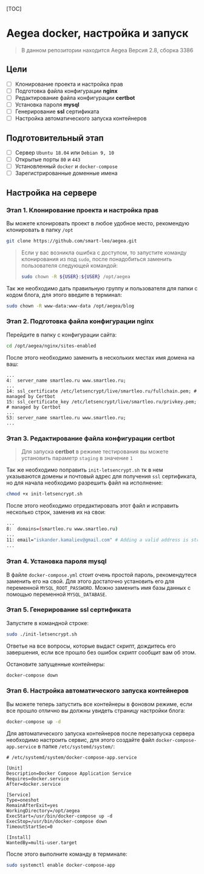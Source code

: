[TOC]

# Aegea docker, настройка и запуск

> В данном репозитории находится Aegea Версия 2.8, сборка 3386

## Цели

- [ ] Клонирование проекта и настройка прав
- [ ] Подготовка файла конфигурации **nginx**
- [ ] Редактирование файла конфигурации **certbot**
- [ ] Установка пароля **mysql**
- [ ] Генерирование **ssl** сертификата
- [ ] Настройка автоматического запуска контейнеров

## Подготовительный этап

- [ ] Сервер `Ubuntu 18.04` или `Debian 9, 10`
- [ ] Открытые порты `80` и `443`
- [ ] Установленный `docker` и `docker-compose`
- [ ] Зарегистрированные доменные имена

## Настройка на сервере

### Этап 1. Клонирование проекта и настройка прав

Вы можете клонировать проект в любое удобное место, рекомендую клонировать в папку `/opt` 

```bash
git clone https://github.com/smart-leo/aegea.git
```

> Если у вас возникла ошибка с доступом, то запустите команду клонирования из под `sudo`, после понадобиться заменить пользователя следующей командой:
>
> ```bash
> sudo chown -R ${USER}:${USER} /opt/aegea
> ```

Так же необходимо дать правильную группу и пользователя для папки с кодом блога, для этого введите в терминал:

```bash
sudo chown -R www-data:www-data /opt/aegea/blog
```

### Этап 2. Подготовка файла конфигурации nginx

Перейдите в папку с конфигурации сайта:

```bash
cd /opt/aegea/nginx/sites-enabled
```

После этого необходимо заменить в нескольких местах имя домена на ваш:

```nginx
...
4:  server_name smartleo.ru www.smartleo.ru;
...
14: ssl_certificate /etc/letsencrypt/live/smartleo.ru/fullchain.pem; # managed by Certbot
15: ssl_certificate_key /etc/letsencrypt/live/smartleo.ru/privkey.pem; # managed by Certbot
...
53: server_name smartleo.ru www.smartleo.ru;
...
```

### Этап 3. Редактирование файла конфигурации certbot

> Для запуска **certbot** в режиме тестирования вы можете установить параметр `staging` в значение `1`

Так же необходимо поправить `init-letsencrypt.sh` тк в нем указываются домены и почтовый адрес для получения `ssl` сертификата, но для начала необходимо разрешить файл на исполнение:

```bash
chmod +x init-letsencrypt.sh
```

После этого необходимо отредактировать этот файл и исправить несколько строк, заменив их на свои:

```bash
...
8:  domains=(smartleo.ru www.smartleo.ru)
...
11: email="iskander.kamaliev@gmail.com" # Adding a valid address is strongly recommended
...
```

### Этап 4. Установка пароля mysql

В файле `docker-compose.yml` стоит очень простой пароль, рекомендутеся заменить его на свой. Для этого достаточно установить его для переменной `MYSQL_ROOT_PASSWORD`. Можно заменить имя базы данных с помощью переменной `MYSQL_DATABASE`.

### Этап 5. Генерирование **ssl** сертификата

Запустите в командной строке:

```bash
sudo ./init-letsencrypt.sh
```

Ответье на все вопросы, которые выдаст скрипт, дождитесь его завершения, если все прошло без ошибок скрипт сообщит вам об этом.

Остановите запущенные контейнеры:

```bash
docker-compose down
```

### Этап 6. Настройка автоматического запуска контейнеров

Вы можете теперь запустить все контейнеры в фоновом режиме, если все прошло отлично вы должны увидеть страницу настройки блога:

```bash
docker-compose up -d
```

Для автоматического запуска контейнеров после перезапуска сервера необходимо настроить сервис, для этого создайте файл `docker-compose-app.service` в папке `/etc/systemd/system/`:

```nginx
# /etc/systemd/system/docker-compose-app.service
 
[Unit]
Description=Docker Compose Application Service
Requires=docker.service
After=docker.service
 
[Service]
Type=oneshot
RemainAfterExit=yes
WorkingDirectory=/opt/aegea
ExecStart=/usr/bin/docker-compose up -d
ExecStop=/usr/bin/docker-compose down
TimeoutStartSec=0
 
[Install]
WantedBy=multi-user.target
```

После этого выполните команду в терминале:

```bash
sudo systemctl enable docker-compose-app
```

